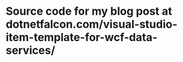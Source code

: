 # Source code for my blog post at dotnetfalcon.com/visual-studio-item-template-for-wcf-data-services/
